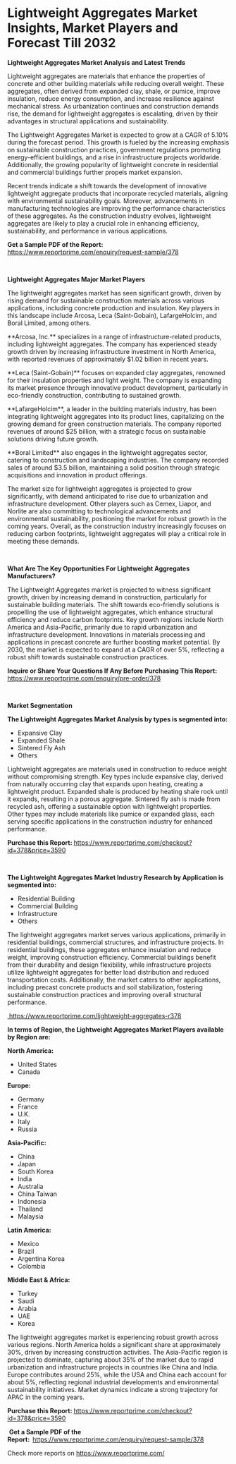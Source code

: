 <p><h1>Lightweight Aggregates Market Insights, Market Players and Forecast Till 2032</h1></p><p><strong>Lightweight Aggregates Market Analysis and Latest Trends</strong></p>
<p><p>Lightweight aggregates are materials that enhance the properties of concrete and other building materials while reducing overall weight. These aggregates, often derived from expanded clay, shale, or pumice, improve insulation, reduce energy consumption, and increase resilience against mechanical stress. As urbanization continues and construction demands rise, the demand for lightweight aggregates is escalating, driven by their advantages in structural applications and sustainability.</p><p>The Lightweight Aggregates Market is expected to grow at a CAGR of 5.10% during the forecast period. This growth is fueled by the increasing emphasis on sustainable construction practices, government regulations promoting energy-efficient buildings, and a rise in infrastructure projects worldwide. Additionally, the growing popularity of lightweight concrete in residential and commercial buildings further propels market expansion.</p><p>Recent trends indicate a shift towards the development of innovative lightweight aggregate products that incorporate recycled materials, aligning with environmental sustainability goals. Moreover, advancements in manufacturing technologies are improving the performance characteristics of these aggregates. As the construction industry evolves, lightweight aggregates are likely to play a crucial role in enhancing efficiency, sustainability, and performance in various applications.</p></p>
<p><strong>Get a Sample PDF of the Report:&nbsp;</strong> <a href="https://www.reportprime.com/enquiry/request-sample/378?utm_campaign=2926&utm_medium=2&utm_source=Github&utm_content=ia&utm_term=18032025&utm_id=lightweight-aggregates">https://www.reportprime.com/enquiry/request-sample/378</a></p>
<p>&nbsp;</p>
<p><strong>Lightweight Aggregates Major Market Players</strong></p>
<p><p>The lightweight aggregates market has seen significant growth, driven by rising demand for sustainable construction materials across various applications, including concrete production and insulation. Key players in this landscape include Arcosa, Leca (Saint-Gobain), LafargeHolcim, and Boral Limited, among others.</p><p>**Arcosa, Inc.** specializes in a range of infrastructure-related products, including lightweight aggregates. The company has experienced steady growth driven by increasing infrastructure investment in North America, with reported revenues of approximately $1.02 billion in recent years.</p><p>**Leca (Saint-Gobain)** focuses on expanded clay aggregates, renowned for their insulation properties and light weight. The company is expanding its market presence through innovative product development, particularly in eco-friendly construction, contributing to sustained growth.</p><p>**LafargeHolcim**, a leader in the building materials industry, has been integrating lightweight aggregates into its product lines, capitalizing on the growing demand for green construction materials. The company reported revenues of around $25 billion, with a strategic focus on sustainable solutions driving future growth.</p><p>**Boral Limited** also engages in the lightweight aggregates sector, catering to construction and landscaping industries. The company recorded sales of around $3.5 billion, maintaining a solid position through strategic acquisitions and innovation in product offerings.</p><p>The market size for lightweight aggregates is projected to grow significantly, with demand anticipated to rise due to urbanization and infrastructure development. Other players such as Cemex, Liapor, and Norlite are also committing to technological advancements and environmental sustainability, positioning the market for robust growth in the coming years. Overall, as the construction industry increasingly focuses on reducing carbon footprints, lightweight aggregates will play a critical role in meeting these demands.</p></p>
<p>&nbsp;</p>
<p><strong>What Are The Key Opportunities For Lightweight Aggregates Manufacturers?</strong></p>
<p><p>The Lightweight Aggregates market is projected to witness significant growth, driven by increasing demand in construction, particularly for sustainable building materials. The shift towards eco-friendly solutions is propelling the use of lightweight aggregates, which enhance structural efficiency and reduce carbon footprints. Key growth regions include North America and Asia-Pacific, primarily due to rapid urbanization and infrastructure development. Innovations in materials processing and applications in precast concrete are further boosting market potential. By 2030, the market is expected to expand at a CAGR of over 5%, reflecting a robust shift towards sustainable construction practices.</p></p>
<p><strong>Inquire or Share Your Questions If Any Before Purchasing This Report:</strong> <a href="https://www.reportprime.com/enquiry/pre-order/378?utm_campaign=2926&utm_medium=2&utm_source=Github&utm_content=ia&utm_term=18032025&utm_id=lightweight-aggregates">https://www.reportprime.com/enquiry/pre-order/378</a></p>
<p>&nbsp;</p>
<p><strong>Market Segmentation</strong></p>
<p><strong>The Lightweight Aggregates Market Analysis by types is segmented into:</strong></p>
<p><ul><li>Expansive Clay</li><li>Expanded Shale</li><li>Sintered Fly Ash</li><li>Others</li></ul></p>
<p><p>Lightweight aggregates are materials used in construction to reduce weight without compromising strength. Key types include expansive clay, derived from naturally occurring clay that expands upon heating, creating a lightweight product. Expanded shale is produced by heating shale rock until it expands, resulting in a porous aggregate. Sintered fly ash is made from recycled ash, offering a sustainable option with lightweight properties. Other types may include materials like pumice or expanded glass, each serving specific applications in the construction industry for enhanced performance.</p></p>
<p><strong>Purchase this Report:&nbsp;</strong><a href="https://www.reportprime.com/checkout?id=378&price=3590&utm_campaign=2926&utm_medium=2&utm_source=Github&utm_content=ia&utm_term=18032025&utm_id=lightweight-aggregates">https://www.reportprime.com/checkout?id=378&price=3590</a></p>
<p>&nbsp;</p>
<p><strong>The Lightweight Aggregates Market Industry Research by Application is segmented into:</strong></p>
<p><ul><li>Residential Building</li><li>Commercial Building</li><li>Infrastructure</li><li>Others</li></ul></p>
<p><p>The lightweight aggregates market serves various applications, primarily in residential buildings, commercial structures, and infrastructure projects. In residential buildings, these aggregates enhance insulation and reduce weight, improving construction efficiency. Commercial buildings benefit from their durability and design flexibility, while infrastructure projects utilize lightweight aggregates for better load distribution and reduced transportation costs. Additionally, the market caters to other applications, including precast concrete products and soil stabilization, fostering sustainable construction practices and improving overall structural performance.</p></p>
<p><a href="https://www.reportprime.com/lightweight-aggregates-r378?utm_campaign=2926&utm_medium=2&utm_source=Github&utm_content=ia&utm_term=18032025&utm_id=lightweight-aggregates">&nbsp;https://www.reportprime.com/lightweight-aggregates-r378</a></p>
<p><strong>In terms of Region, the Lightweight Aggregates Market Players available by Region are:</strong></p>
<p>
    <p> <strong> North America: </strong>
        <ul>
            <li>United States</li>
            <li>Canada</li>
        </ul>
        </p> 
    <p> <strong> Europe: </strong>
        <ul>
            <li>Germany</li>
            <li>France</li>
            <li>U.K.</li>
            <li>Italy</li>
            <li>Russia</li>
        </ul>
        </p> 
    <p> <strong> Asia-Pacific: </strong>
        <ul>
            <li>China</li>
            <li>Japan</li>
            <li>South Korea</li>
            <li>India</li>
            <li>Australia</li>
            <li>China Taiwan</li>
            <li>Indonesia</li>
            <li>Thailand</li>
            <li>Malaysia</li>
        </ul>
        </p> 
    <p> <strong> Latin America: </strong>
        <ul>
            <li>Mexico</li>
            <li>Brazil</li>
            <li>Argentina Korea</li>
            <li>Colombia</li>
        </ul>
        </p> 
    <p> <strong> Middle East & Africa: </strong>
        <ul>
            <li>Turkey</li>
            <li>Saudi</li>
            <li>Arabia</li>
            <li>UAE</li>
            <li>Korea</li>
        </ul>
    </p>
    </p>
<p><p>The lightweight aggregates market is experiencing robust growth across various regions. North America holds a significant share at approximately 30%, driven by increasing construction activities. The Asia-Pacific region is projected to dominate, capturing about 35% of the market due to rapid urbanization and infrastructure projects in countries like China and India. Europe contributes around 25%, while the USA and China each account for about 5%, reflecting regional industrial developments and environmental sustainability initiatives. Market dynamics indicate a strong trajectory for APAC in the coming years.</p></p>
<p><strong>Purchase this Report: </strong><a href="https://www.reportprime.com/checkout?id=378&price=3590&utm_campaign=2926&utm_medium=2&utm_source=Github&utm_content=ia&utm_term=18032025&utm_id=lightweight-aggregates">https://www.reportprime.com/checkout?id=378&price=3590</a></p>
<p>&nbsp;<strong>Get a Sample PDF of the Report:&nbsp;&nbsp;</strong><a href="https://www.reportprime.com/enquiry/request-sample/378?utm_campaign=2926&utm_medium=2&utm_source=Github&utm_content=ia&utm_term=18032025&utm_id=lightweight-aggregates">https://www.reportprime.com/enquiry/request-sample/378</a></p>
<p><strong></strong></p>
<p>Check more reports on <a href="https://www.reportprime.com/?utm_campaign=2926&utm_medium=2&utm_source=Github&utm_content=ia&utm_term=18032025&utm_id=lightweight-aggregates">https://www.reportprime.com/</a></p>